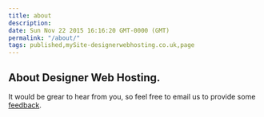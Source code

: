 ```yaml
---
title: about
description: 
date: Sun Nov 22 2015 16:16:20 GMT-0000 (GMT)
permalink: "/about/"
tags: published,mySite-designerwebhosting.co.uk,page
---
```


## About Designer Web Hosting.

It would be grear to hear from you, so feel free to email us to provide some [feedback](mailto:feedback@designerwebhosting.co.uk).